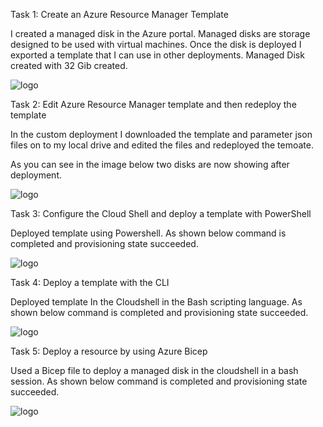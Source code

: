 

Task 1: Create an Azure Resource Manager Template

I created a managed disk in the Azure portal. Managed disks are storage designed to be used with virtual machines. Once the disk is deployed I exported a template that I can use in other deployments.
Managed Disk created with 32 Gib created.

![logo](https://github.com/dy1000/Azure-Administrator-AZ-104-Labs/blob/main/Labs/All-Files/Lab3-pic1.png?raw=true)

Task 2: Edit Azure Resource Manager template and then redeploy the template

In the custom deployment I downloaded the template and parameter json files on to my local drive and edited the files and redeployed the temoate.

As you can see in the image below two disks are now showing after deployment.

![logo](https://github.com/dy1000/Azure-Administrator-AZ-104-Labs/blob/main/Labs/All-Files/Lab3-pic2.png?raw=true)

Task 3: Configure the Cloud Shell and deploy a template with PowerShell

Deployed template using Powershell. As shown below command is completed and provisioning state succeeded.

![logo](https://github.com/dy1000/Azure-Administrator-AZ-104-Labs/blob/main/Labs/All-Files/Lab3-pic3.png?raw=true)

Task 4: Deploy a template with the CLI 

Deployed template In the Cloudshell in the Bash scripting language. As shown below command is completed and provisioning state succeeded.

![logo](https://github.com/dy1000/Azure-Administrator-AZ-104-Labs/blob/main/Labs/All-Files/Lab3-pic4.png?raw=true)

Task 5: Deploy a resource by using Azure Bicep

Used a Bicep file to deploy a managed disk in the cloudshell in a bash session. As shown below command is completed and provisioning state succeeded.

![logo](https://github.com/dy1000/Azure-Administrator-AZ-104-Labs/blob/main/Labs/All-Files/Lab3-pic5.png?raw=true)



